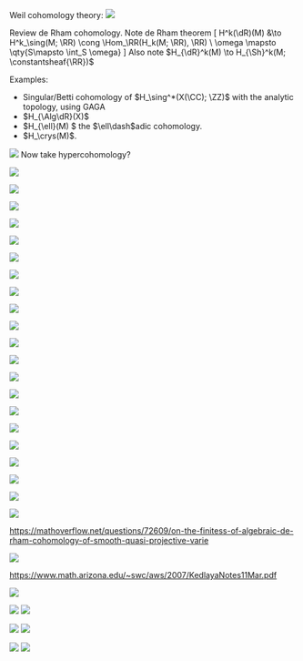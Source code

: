 Weil cohomology theory:
![](../../attachments/Pasted%20image%2020210704000947.png)

Review de Rham cohomology.
Note de Rham theorem
\[
H^k(\dR)(M) &\to H^k_\sing(M; \RR) \cong \Hom_\RR(H_k(M; \RR), \RR) \\
\omega \mapsto \qty{S\mapsto \int_S \omega}
\]
Also note $H_{\dR}^k(M) \to H_{\Sh}^k(M; \constantsheaf{\RR})$

Examples:

- Singular/Betti cohomology of $H_\sing^*(X(\CC); \ZZ)$ with the analytic topology, using GAGA
- $H_{\Alg\dR}(X)$
- $H_{\ell}(M) $ the $\ell\dash$adic cohomology.
- $H_\crys(M)$.

![](../../attachments/Pasted%20image%2020210704002649.png)
Now take hypercohomology?

![](../../attachments/Pasted%20image%2020210704010047.png)

![](../../attachments/Pasted%20image%2020210704010223.png)

![](../../attachments/Pasted%20image%2020210704010638.png)

![](../../attachments/Pasted%20image%2020210704010745.png)

![](../../attachments/Pasted%20image%2020210704010815.png)

![](../../attachments/Pasted%20image%2020210704010825.png)

![](../../attachments/Pasted%20image%2020210704010850.png)

![](../../attachments/Pasted%20image%2020210704010901.png)

![](../../attachments/Pasted%20image%2020210704011005.png)

![](../../attachments/Pasted%20image%2020210704011026.png)

![](../../attachments/Pasted%20image%2020210704011331.png)

![](../../attachments/Pasted%20image%2020210704011340.png)

![](../../attachments/Pasted%20image%2020210704011439.png)

![](../../attachments/Pasted%20image%2020210704011604.png)

![](../../attachments/Pasted%20image%2020210704011632.png)

![](../../attachments/Pasted%20image%2020210704011614.png)

![](../../attachments/Pasted%20image%2020210704011655.png)

![](../../attachments/Pasted%20image%2020210704011846.png)

![](../../attachments/Pasted%20image%2020210704011918.png)

![](../../attachments/Pasted%20image%2020210704012012.png)

![](../../attachments/Pasted%20image%2020210704012044.png)

https://mathoverflow.net/questions/72609/on-the-finitess-of-algebraic-de-rham-cohomology-of-smooth-quasi-projective-varie

![](../../attachments/Pasted%20image%2020210704012307.png)

https://www.math.arizona.edu/~swc/aws/2007/KedlayaNotes11Mar.pdf

![](../../attachments/Pasted%20image%2020210704012640.png)

![](../../attachments/Pasted%20image%2020210704012717.png)
![](../../attachments/Pasted%20image%2020210704012728.png)

![](../../attachments/Pasted%20image%2020210704012925.png)
![](../../attachments/Pasted%20image%2020210704012933.png)

![](../../attachments/Pasted%20image%2020210704013303.png)
![](../../attachments/Pasted%20image%2020210704013313.png)